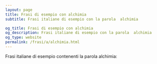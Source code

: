 ```yaml
---
layout: page
title: Frasi di esempio con alchimia 
subtitle: Frasi italiane di esempio con la parola  alchimia

og_title: Frasi di esempio con alchimia 
og_description: Frasi italiane di esempio con la parola  alchimia
og_type: website
permalink: /frasi/a/alchimia.html
---
```


Frasi italiane di esempio contenenti la parola alchimia:


